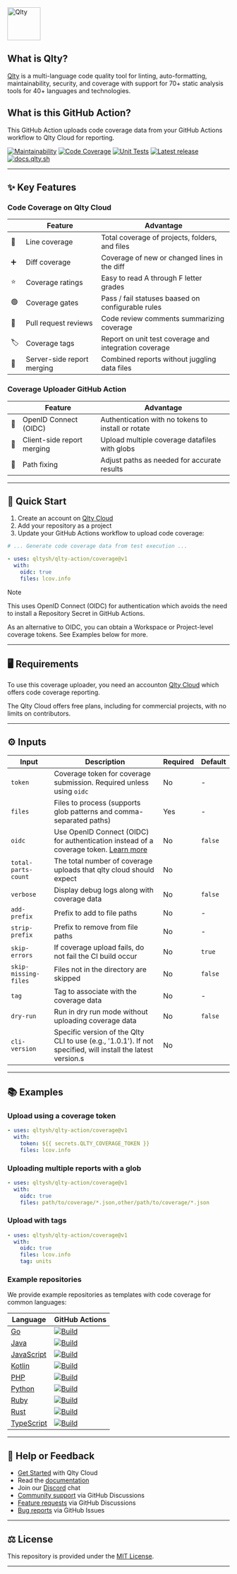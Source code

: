<div align="left" id="top">
<a href="https://qlty.sh"><img alt="Qlty" src="https://cdn.brandfetch.io/idGrC4YgF4/theme/dark/idPHbenxLP.svg?c=1bxid64Mup7aczewSAYMX&t=1734797742010" height="75"></a>
</div>

## What is Qlty?

[Qlty](https://qlty.sh) is a multi-language code quality tool for linting, auto-formatting, maintainability, security, and coverage with support for 70+ static analysis tools for 40+ languages and technologies.

## What is this GitHub Action?

This GitHub Action uploads code coverage data from your GitHub Actions workflow to Qlty Cloud for reporting.

[![Maintainability](https://qlty.sh/badges/50c320fb-5b97-4e5d-9c5e-8808dfbf0c6f/maintainability.svg)](https://qlty.sh/gh/qltysh/projects/qlty-action)
[![Code Coverage](https://qlty.sh/badges/50c320fb-5b97-4e5d-9c5e-8808dfbf0c6f/test_coverage.svg?v=2)](https://qlty.sh/gh/qltysh/projects/qlty-action)
[![Unit Tests](https://github.com/qltysh/qlty-action/actions/workflows/tests.yml/badge.svg)](https://github.com/qltysh/qlty-action/actions/workflows/tests.yml)
[![Latest release](https://img.shields.io/github/v/release/qltysh/qlty-action?v=3)](https://github.com/qltysh/qlty-action/releases)
[![docs.qlty.sh](https://img.shields.io/badge/docs-docs.qlty.sh-08b2b7)](https://docs.qlty.sh)

---

## ✨ Key Features

### Code Coverage on Qlty Cloud

|     | Feature                    | Advantage                                             |
| --- | -------------------------- | ----------------------------------------------------- |
| 🚦  | Line coverage              | Total coverage of projects, folders, and files        |
| ➕  | Diff coverage              | Coverage of new or changed lines in the diff          |
| ⭐  | Coverage ratings           | Easy to read A through F letter grades                |
| 🟢  | Coverage gates             | Pass / fail statuses baased on configurable rules     |
| 💬  | Pull request reviews       | Code review comments summarizing coverage             |
| 🏷️  | Coverage tags              | Report on unit test coverage and integration coverage |
| 🔀  | Server-side report merging | Combined reports without juggling data files          |

### Coverage Uploader GitHub Action

|     | Feature                    | Advantage                                          |
| --- | -------------------------- | -------------------------------------------------- |
| 🔑  | OpenID Connect (OIDC)      | Authentication with no tokens to install or rotate |
| 🔀  | Client-side report merging | Upload multiple coverage datafiles with globs      |
| 🔧  | Path fixing                | Adjust paths as needed for accurate results        |

---

## 🚀 Quick Start

1. Create an account on [Qlty Cloud](https://qlty.sh)
2. Add your repository as a project
3. Update your GitHub Actions workflow to upload code coverage:

```yaml
# ... Generate code coverage data from test execution ...

- uses: qltysh/qlty-action/coverage@v1
  with:
    oidc: true
    files: lcov.info
```

> [!NOTE]
> This uses OpenID Connect (OIDC) for authentication which avoids the need to install a Repository Secret in GitHub Actions.
>
> As an alternative to OIDC, you can obtain a Workspace or Project-level coverage tokens. See Examples below for more.

---

## 🖥️ Requirements

To use this coverage uploader, you need an accounton [Qlty Cloud](https://qlty.sh) which offers code coverage reporting.

The Qlty Cloud offers free plans, including for commercial projects, with no limits on contributors.

---

## ⚙️ Inputs

| Input                | Description                                                                                                                                                                                                            | Required | Default |
| -------------------- | ---------------------------------------------------------------------------------------------------------------------------------------------------------------------------------------------------------------------- | -------- | ------- |
| `token`              | Coverage token for coverage submission. Required unless using `oidc`                                                                                                                                                   | No       | -       |
| `files`              | Files to process (supports glob patterns and comma-separated paths)                                                                                                                                                    | Yes      | -       |
| `oidc`               | Use OpenID Connect (OIDC) for authentication instead of a coverage token. [Learn more](https://docs.github.com/en/actions/deployment/security-hardening-your-deployments/about-security-hardening-with-openid-connect) | No       | `false` |
| `total-parts-count`  | The total number of coverage uploads that qlty cloud should expect                                                                                                                                                     | No       |         |
| `verbose`            | Display debug logs along with coverage data                                                                                                                                                                            | No       | `false` |
| `add-prefix`         | Prefix to add to file paths                                                                                                                                                                                            | No       | -       |
| `strip-prefix`       | Prefix to remove from file paths                                                                                                                                                                                       | No       | -       |
| `skip-errors`        | If coverage upload fails, do not fail the CI build occur                                                                                                                                                               | No       | `true`  |
| `skip-missing-files` | Files not in the directory are skipped                                                                                                                                                                                 | No       | `false` |
| `tag`                | Tag to associate with the coverage data                                                                                                                                                                                | No       | -       |
| `dry-run`            | Run in dry run mode without uploading coverage data                                                                                                                                                                    | No       | `false` |
| `cli-version`        | Specific version of the Qlty CLI to use (e.g., '1.0.1'). If not specified, will install the latest version.s                                                                                                           | No       |         |

---

## 📚 Examples

### Upload using a coverage token

```yaml
- uses: qltysh/qlty-action/coverage@v1
  with:
    token: ${{ secrets.QLTY_COVERAGE_TOKEN }}
    files: lcov.info
```

### Uploading multiple reports with a glob

```yaml
- uses: qltysh/qlty-action/coverage@v1
  with:
    oidc: true
    files: path/to/coverage/*.json,other/path/to/coverage/*.json
```

### Upload with tags

```yaml
- uses: qltysh/qlty-action/coverage@v1
  with:
    oidc: true
    files: lcov.info
    tag: units
```

### Example repositories

We provide example repositories as templates with code coverage for common languages:

| Language                                                   | GitHub Actions                                                                                                                                                         |
| ---------------------------------------------------------- | ---------------------------------------------------------------------------------------------------------------------------------------------------------------------- |
| [Go](https://github.com/qltysh/example-go)                 | [![Build](https://github.com/qltysh/example-go/actions/workflows/main.yml/badge.svg)](https://github.com/qltysh/example-go/actions/workflows/main.yml)                 |
| [Java](https://github.com/qltysh/example-java)             | [![Build](https://github.com/qltysh/example-java/actions/workflows/main.yml/badge.svg)](https://github.com/qltysh/example-java/actions/workflows/main.yml)             |
| [JavaScript](https://github.com/qltysh/example-javascript) | [![Build](https://github.com/qltysh/example-javascript/actions/workflows/main.yml/badge.svg)](https://github.com/qltysh/example-javascript/actions/workflows/main.yml) |
| [Kotlin](https://github.com/qltysh/example-kotlin)         | [![Build](https://github.com/qltysh/example-kotlin/actions/workflows/main.yml/badge.svg)](https://github.com/qltysh/example-kotlin/actions/workflows/main.yml)         |
| [PHP](https://github.com/qltysh/example-php)               | [![Build](https://github.com/qltysh/example-php/actions/workflows/main.yml/badge.svg)](https://github.com/qltysh/example-php/actions/workflows/main.yml)               |
| [Python](https://github.com/qltysh/example-python)         | [![Build](https://github.com/qltysh/example-python/actions/workflows/main.yml/badge.svg)](https://github.com/qltysh/example-python/actions/workflows/main.yml)         |
| [Ruby](https://github.com/qltysh/example-ruby)             | [![Build](https://github.com/qltysh/example-ruby/actions/workflows/main.yml/badge.svg)](https://github.com/qltysh/example-ruby/actions/workflows/main.yml)             |
| [Rust](https://github.com/qltysh/example-rust)             | [![Build](https://github.com/qltysh/example-rust/actions/workflows/main.yml/badge.svg)](https://github.com/qltysh/example-rust/actions/workflows/main.yml)             |
| [TypeScript](https://github.com/qltysh/example-typescript) | [![Build](https://github.com/qltysh/example-typescript/actions/workflows/main.yml/badge.svg)](https://github.com/qltysh/example-typescript/actions/workflows/main.yml) |

---

## 🛟 Help or Feedback

- [Get Started](https://qlty.sh/) with Qlty Cloud
- Read the [documentation](https://docs.qlty.sh)
- Join our [Discord](https://qlty.sh/discord) chat
- [Community support](https://github.com/orgs/qltysh/discussions/categories/q-a) via GitHub Discussions
- [Feature requests](https://github.com/orgs/qltysh/discussions/categories/feedback) via GitHub Discussions
- [Bug reports](https://github.com/qltysh/qlty-action/issues/new/choose) via GitHub Issues

---

## ⚖️ License

This repository is provided under the [MIT License](https://github.com/qltysh/qlty-action/blob/main/LICENSE.md).

---
